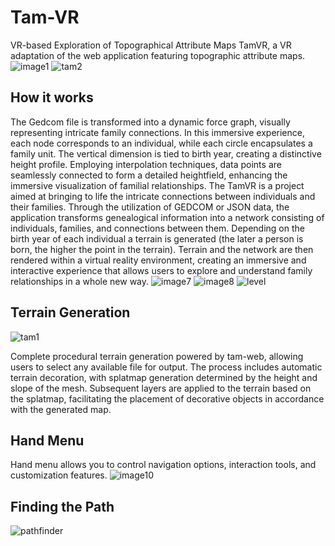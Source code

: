 # Tam-VR
VR-based Exploration of Topographical Attribute Maps
TamVR, a VR adaptation of the web application featuring topographic attribute maps. 
![image1](https://github.com/dedovskaya/Tam-VR/assets/71874540/c1abb131-7c59-4fcb-bf6c-af42614f4fc2)
![tam2](https://github.com/dedovskaya/Tam-VR/assets/71874540/9dc82d7b-2955-4714-8c89-170e110dcc5d)


## How it works
The Gedcom file is transformed into a dynamic force graph, visually representing intricate family connections. In this immersive experience, each node corresponds to an individual, while each circle encapsulates a family unit. The vertical dimension is tied to birth year, creating a distinctive height profile. Employing interpolation techniques, data points are seamlessly connected to form a detailed heightfield, enhancing the immersive visualization of familial relationships.
The TamVR is a project aimed at bringing to life the intricate connections between individuals and their families. Through the utilization of GEDCOM or JSON data, the application transforms genealogical information into a network consisting of individuals, families, and connections between them. Depending on the birth year of each individual a terrain is generated (the later a person is born, the higher the point in the terrain). Terrain and the network are then rendered within a virtual reality environment, creating an immersive and interactive experience that allows users to explore and understand family relationships in a whole new way.
![image7](https://github.com/dedovskaya/Tam-VR/assets/71874540/931e3116-eeea-4acc-94fc-192ae7147088)
![image8](https://github.com/dedovskaya/Tam-VR/assets/71874540/6e834467-1cb3-492a-9a46-4aa80cd2cf2a)
![level](https://github.com/dedovskaya/Tam-VR/assets/71874540/f367ae80-b3d5-4107-be5b-2b1670bfbb11)


## Terrain Generation
![tam1](https://github.com/dedovskaya/Tam-VR/assets/71874540/7a110c9d-0dd6-4fdc-a5ea-c0292f2025b5)

Complete procedural terrain generation powered by tam-web, allowing users to select any available file for output. The process includes automatic terrain decoration, with splatmap generation determined by the height and slope of the mesh. Subsequent layers are applied to the terrain based on the splatmap, facilitating the placement of decorative objects in accordance with the generated map.

## Hand Menu
Hand menu allows you to control navigation options, interaction tools, and customization features.
![image10](https://github.com/dedovskaya/Tam-VR/assets/71874540/68241976-7b51-4363-8905-b554ba263b5a)

## Finding the Path
![pathfinder](https://github.com/dedovskaya/Tam-VR/assets/71874540/0d84ca86-7836-4f68-bf4e-df53dc432933)
